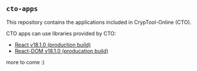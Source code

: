 ## `cto-apps`

This repository contains the applications included in CrypTool-Online (CTO).

CTO apps can use libraries provided by CTO:

* [React v18.1.0 (production build)](https://cryptool.org/_cto/libraries/react-v18.1.0.production.js)
* [React-DOM v18.1.0 (producation build)](https://cryptool.org/_cto/libraries/react-dom-v18.1.0.production.js)

more to come :)
